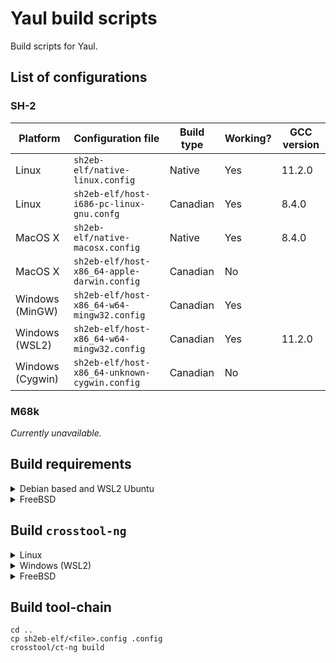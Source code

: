 Yaul build scripts
===

Build scripts for Yaul.

## List of configurations

### SH-2

| Platform         | Configuration file                            | Build type | Working? | GCC version |
|------------------|-----------------------------------------------|------------|----------|-------------|
| Linux            | `sh2eb-elf/native-linux.config`               | Native     | Yes      | 11.2.0      |
| Linux            | `sh2eb-elf/host-i686-pc-linux-gnu.confg`      | Canadian   | Yes      | 8.4.0       |
| MacOS X          | `sh2eb-elf/native-macosx.config`              | Native     | Yes      | 8.4.0       |
| MacOS X          | `sh2eb-elf/host-x86_64-apple-darwin.config`   | Canadian   | No       |             |
| Windows (MinGW)  | `sh2eb-elf/host-x86_64-w64-mingw32.config`    | Canadian   | Yes      |             |
| Windows (WSL2)   | `sh2eb-elf/host-x86_64-w64-mingw32.config`    | Canadian   | Yes      | 11.2.0      |
| Windows (Cygwin) | `sh2eb-elf/host-x86_64-unknown-cygwin.config` | Canadian   | No       |             |

### M68k

_Currently unavailable._

## Build requirements

<details>
  <summary>Debian based and WSL2 Ubuntu</summary>

```
apt install \
  texinfo \
  help2man \
  curl \
  lzip \
  meson \
  ninja-build \
  mawk/gawk \
  libtool-bin \
  ncurses-dev \
  flex \
  bison
```

</details>

<details>
  <summary>FreeBSD</summary>

```
pkg install \
  autotools \
  gsed \
  texinfo \
  help2man \
  gawk \
  lzma \
  wget \
  bison \
  coreutils \
  gmake \
  unix2dos
```

</details>

## Build `crosstool-ng`

<details>
  <summary>Linux</summary>

```
git submodule init
git submodule update

cd crosstool-ng
./bootstrap
./configure --enable-local
make
```

</details>

<details>
  <summary>Windows (WSL2)</summary>

```
git submodule init
git submodule update

cd crosstool-ng
./bootstrap
./configure --enable-local
make
sudo bash -c "echo 0 > /proc/sys/fs/binfmt_misc/status"
```

</details>

<details>
  <summary>FreeBSD</summary>

```
git submodule init
git submodule update

cd crosstool-ng
./bootstrap

MAKE=/usr/local/bin/gmake \
INSTALL=/usr/local/bin/ginstall \
SED=/usr/local/bin/gsed \
PATCH=/usr/local/bin/gpatch \
./configure --enable-local

gmake
```

</details>

## Build tool-chain

```
cd ..
cp sh2eb-elf/<file>.config .config
crosstool/ct-ng build
```
